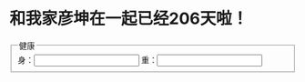 <!DOCTYPE html>
<html lang="en">
<head>
    <meta charset="UTF-8">
    <title>梦幻南泉——遇见Mr.right</title>
</head>
<body>
<h1>和我家彦坤在一起已经206天啦！</h1>
<form>
  <fieldset>
    <legend>健康</legend>
    身：<input type="text" />
    重：<input type="text" />
  </fieldset>
</form>
</body>
</html>

